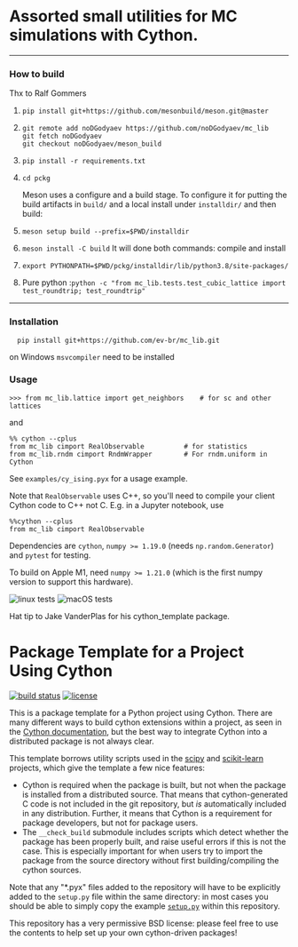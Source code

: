 # Assorted small utilities for MC simulations with Cython.

----------
### How to build
Thx to Ralf Gommers
1. ```pip install git+https://github.com/mesonbuild/meson.git@master```
2. ```
   git remote add noDGodyaev https://github.com/noDGodyaev/mc_lib
   git fetch noDGodyaev
   git checkout noDGodyaev/meson_build
   ```
3. ```pip install -r requirements.txt```
4. ```cd pckg```
   
   Meson uses a configure and a build stage.
   To configure it for putting the build artifacts in `build/` 
   and a local install under `installdir/` and then build:

5. ```meson setup build --prefix=$PWD/installdir```
6. ```meson install -C build``` It will done both commands: compile and install

7. ```export PYTHONPATH=$PWD/pckg/installdir/lib/python3.8/site-packages/```
   
8.  Pure python :```python -c "from mc_lib.tests.test_cubic_lattice import test_roundtrip; test_roundtrip"```

----

### Installation

```
  pip install git+https://github.com/ev-br/mc_lib.git
```

on Windows `msvcompiler` need to be installed 
  
### Usage 

```
>>> from mc_lib.lattice import get_neighbors    # for sc and other lattices
```

and

```
%% cython --cplus
from mc_lib cimport RealObservable          # for statistics
from mc_lib.rndm cimport RndmWrapper        # For rndm.uniform in Cython
```

See `examples/cy_ising.pyx` for a usage example.


Note that `RealObservable` uses C++, so you'll need to compile your
client Cython code to C++ not C. E.g. in a Jupyter notebook, use
```
%%cython --cplus
from mc_lib cimport RealObservable
```

Dependencies are `cython`, `numpy >= 1.19.0` (needs `np.random.Generator`)
and `pytest` for testing.

To build on Apple M1, need `numpy >= 1.21.0` (which is the first numpy version
to support this hardware).

![linux tests](https://github.com/ev-br/mc_lib/actions/workflows/python-package.yml/badge.svg)
![macOS tests](https://github.com/ev-br/mc_lib/actions/workflows/macos.yml/badge.svg)


Hat tip to Jake VanderPlas for his cython_template package. 


# Package Template for a Project Using Cython

[![build status](http://img.shields.io/travis/jakevdp/cython_template/master.svg?style=flat)](https://travis-ci.org/jakevdp/cython_template)
[![license](http://img.shields.io/badge/license-BSD-blue.svg?style=flat)](https://github.com/jakevdp/cython_template/blob/master/LICENSE)

This is a package template for a Python project using Cython. There are many
different ways to build cython extensions within a project, as seen in the
[Cython documentation](http://docs.cython.org/src/quickstart/build.html), but
the best way to integrate Cython into a distributed package is not always clear.

This template borrows utility scripts used in the [scipy](http://scipy.org)
and [scikit-learn](http://scikit-learn.org) projects, which give the template
a few nice features:

- Cython is required when the package is built, but not when the package is
  installed from a distributed source. That means that cython-generated C
  code is not included in the git repository, but *is* automatically included
  in any distribution. Further, it means that Cython is a requirement for
  package developers, but not for package users.
- The ``__check_build`` submodule includes scripts which detect whether the
  package has been properly built, and raise useful errors if this is not the
  case. This is especially important for when users try to import the package
  from the source directory without first building/compiling the cython
  sources.

Note that any "*.pyx" files added to the repository will have to be explicitly
added to the ``setup.py`` file within the same directory: in most cases you
should be able to simply copy the example [``setup.py``](https://github.com/jakevdp/cython_template/blob/master/cython_template/setup.py) within this repository.

This repository has a very permissive BSD license: please feel free to
use the contents to help set up your own cython-driven packages!
